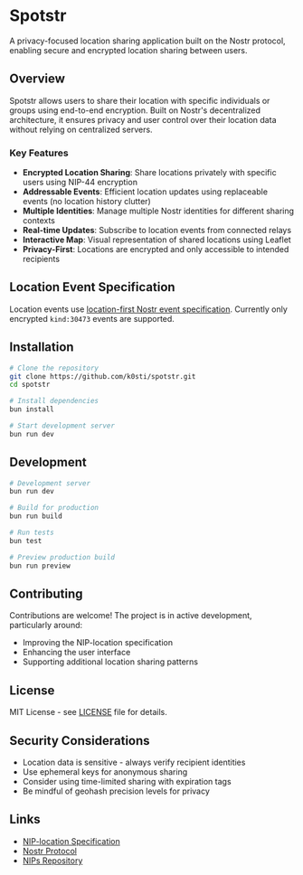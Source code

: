 # Spotstr

A privacy-focused location sharing application built on the Nostr protocol, enabling secure and encrypted location sharing between users.

## Overview

Spotstr allows users to share their location with specific individuals or groups using end-to-end encryption. Built on Nostr's decentralized architecture, it ensures privacy and user control over their location data without relying on centralized servers.

### Key Features

- **Encrypted Location Sharing**: Share locations privately with specific users using NIP-44 encryption
- **Addressable Events**: Efficient location updates using replaceable events (no location history clutter)
- **Multiple Identities**: Manage multiple Nostr identities for different sharing contexts
- **Real-time Updates**: Subscribe to location events from connected relays
- **Interactive Map**: Visual representation of shared locations using Leaflet
- **Privacy-First**: Locations are encrypted and only accessible to intended recipients

## Location Event Specification

Location events use [location-first Nostr event specification](https://github.com/k0sti/nostr-location.git).
Currently only encrypted `kind:30473` events are supported.

## Installation

```bash
# Clone the repository
git clone https://github.com/k0sti/spotstr.git
cd spotstr

# Install dependencies
bun install

# Start development server
bun run dev
```

## Development

```bash
# Development server
bun run dev

# Build for production
bun run build

# Run tests
bun test

# Preview production build
bun run preview
```

## Contributing

Contributions are welcome! The project is in active development, particularly around:
- Improving the NIP-location specification
- Enhancing the user interface
- Supporting additional location sharing patterns

## License

MIT License - see [LICENSE](LICENSE) file for details.

## Security Considerations

- Location data is sensitive - always verify recipient identities
- Use ephemeral keys for anonymous sharing
- Consider using time-limited sharing with expiration tags
- Be mindful of geohash precision levels for privacy

## Links

- [NIP-location Specification](https://github.com/k0sti/nostr-location/blob/main/NIP-location.md)
- [Nostr Protocol](https://nostr.com/)
- [NIPs Repository](https://github.com/nostr-protocol/nips)